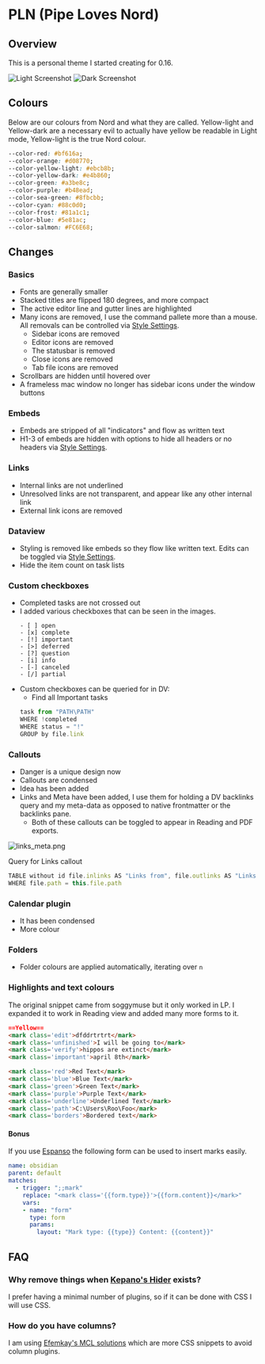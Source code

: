 # PLN (Pipe Loves Nord)

## Overview
This is a personal theme I started creating for 0.16.

![Light Screenshot](PLN_Light.png)
![Dark Screenshot](PLN_Dark.png)

## Colours
Below are our colours from Nord and what they are called. Yellow-light and Yellow-dark are a necessary evil to actually have yellow be readable in Light mode, Yellow-light is the true Nord colour.

```css
--color-red: #bf616a;
--color-orange: #d08770;
--color-yellow-light: #ebcb8b;
--color-yellow-dark: #e4b860;
--color-green: #a3be8c;
--color-purple: #b48ead;
--color-sea-green: #8fbcbb;
--color-cyan: #88c0d0;
--color-frost: #81a1c1;
--color-blue: #5e81ac;
--color-salmon: #FC6E68;
```

## Changes
### Basics
- Fonts are generally smaller
- Stacked titles are flipped 180 degrees, and more compact
- The active editor line and gutter lines are highlighted
- Many icons are removed, I use the command pallete more than a mouse. All removals can be controlled via [Style Settings](https://github.com/mgmeyers/obsidian-style-settings).
    - Sidebar icons are removed
    - Editor icons are removed
    - The statusbar is removed
    - Close icons are removed
    - Tab file icons are removed
- Scrollbars are hidden until hovered over
- A frameless mac window no longer has sidebar icons under the window buttons

### Embeds
- Embeds are stripped of all "indicators" and flow as written text
- H1-3 of embeds are hidden with options to hide all headers or no headers via [Style Settings](https://github.com/mgmeyers/obsidian-style-settings).

### Links
- Internal links are not underlined
- Unresolved links are not transparent, and appear like any other internal link
- External link icons are removed

### Dataview
- Styling is removed like embeds so they flow like written text. Edits can be toggled via [Style Settings](https://github.com/mgmeyers/obsidian-style-settings).
- Hide the item count on task lists

### Custom checkboxes
- Completed tasks are not crossed out
- I added various checkboxes that can be seen in the images. 
    ```
    - [ ] open
    - [x] complete
    - [!] important
    - [>] deferred
    - [?] question
    - [i] info
    - [-] canceled 
    - [/] partial
    ```
- Custom checkboxes can be queried for in DV:
    - Find all Important tasks
    ```js
    task from "PATH\PATH"
    WHERE !completed
    WHERE status = "!"
    GROUP by file.link
    ```

### Callouts
- Danger is a unique design now
- Callouts are condensed
- Idea has been added
- Links and Meta have been added, I use them for holding a DV backlinks query and my meta-data as opposed to native frontmatter or the backlinks pane.
    - Both of these callouts can be toggled to appear in Reading and PDF exports.

![links_meta.png](links_meta.png)

Query for Links callout
```js
TABLE without id file.inlinks AS "Links from", file.outlinks AS "Links to"
WHERE file.path = this.file.path
```

### Calendar plugin
- It has been condensed
- More colour

### Folders
- Folder colours are applied automatically, iterating over `n`

### Highlights and text colours
The original snippet came from soggymuse but it only worked in LP. I expanded it to work in Reading view and added many more forms to it.

```markdown
==Yellow==
<mark class='edit'>dfddrtrtrt</mark>
<mark class='unfinished'>I will be going to</mark>
<mark class='verify'>hippos are extinct</mark>
<mark class='important'>april 8th</mark>

<mark class='red'>Red Text</mark>
<mark class='blue'>Blue Text</mark>
<mark class='green'>Green Text</mark>
<mark class='purple'>Purple Text</mark>
<mark class='underline'>Underlined Text</mark>
<mark class='path'>C:\Users\Roo\Foo</mark>
<mark class='borders'>Bordered text</mark>
```

#### Bonus
If you use [Espanso](https://espanso.org/) the following form can be used to insert marks easily.

```yml
name: obsidian
parent: default
matches:
  - trigger: ";;mark"
    replace: "<mark class='{{form.type}}'>{{form.content}}</mark>"
    vars:
    - name: "form"
      type: form
      params:
        layout: "Mark type: {{type}} Content: {{content}}"
```

## FAQ
### Why remove things when [Kepano's Hider](https://github.com/kepano/obsidian-hider) exists?
I prefer having a minimal number of plugins, so if it can be done with CSS I will use CSS.

### How do you have columns?
I am using [Efemkay's MCL solutions](https://efemkay.github.io/obsidian-modular-css-layout/) which are more CSS snippets to avoid column plugins.
